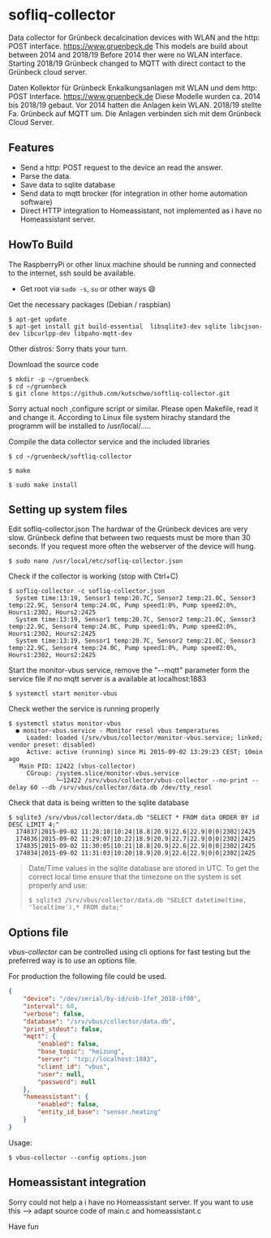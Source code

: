 # sofliq-collector
Data collector for Grünbeck decalcination devices with WLAN and the http: POST interface.
https://www.gruenbeck.de
This models are build about between 2014 and 2018/19
Before 2014 ther were no WLAN interface.
Starting 2018/19 Grünbeck changed to MQTT with direct contact to the Grünbeck cloud server.

Daten Kollektor für Grünbeck Enkalkungsanlagen mit WLAN und dem http: POST Interface.
https://www.gruenbeck.de
Diese Modelle wurden ca. 2014 bis 2018/19 gebaut.
Vor 2014 hatten die Anlagen kein WLAN.
2018/19 stellte Fa. Grünbeck auf MQTT um. Die Anlagen verbinden sich mit dem Grünbeck Cloud Server.

## Features
* Send a http: POST request to the device an read the answer.
* Parse the data.
* Save data to sqlite database
* Send data to mqtt brocker (for integration in other home automation software)
* Direct HTTP integration to Homeassistant, not implemented as i have no Homeassistant server.



## HowTo Build
The RaspberryPi or other linux machine should be running and connected to the internet, ssh sould be available.

* Get root via `sudo -s`, `su` or other ways :smile:

Get the necessary packages (Debian / raspbian)
```shell
$ apt-get update
$ apt-get install git build-essential  libsqlite3-dev sqlite libcjson-dev libcurlpp-dev libpaho-mqtt-dev
```

Other distros: Sorry thats your turn.

Download the source code
```shell
$ mkdir -p ~/gruenbeck
$ cd ~/gruenbeck
$ git clone https://github.com/kutschwo/softliq-collector.git 
```

Sorry actual noch ,configure script or similar.
Please open Makefile, read it and change it.
According to Linux file system hirachy standard the programm will be installed to /usr/local/.....

Compile the data collector service and the included libraries
```shell
$ cd ~/gruenbeck/softliq-collector

$ make

$ sudo make install

```


## Setting up system files

Edit sofliq-collector.json
The hardwar of the Grünbeck devices are very slow.
Grünbeck define that between two requests must be more than 30 seconds.
If you request more often the webserver of the device will hung.

```shell
$ sudo nano /usr/local/etc/sofliq-collector.json
```

Check if the collector is working (stop with Ctrl+C)
```shell
$ sofliq-collector -c sofliq-collector.json
  System time:13:19, Sensor1 temp:20.7C, Sensor2 temp:21.0C, Sensor3 temp:22.9C, Sensor4 temp:24.0C, Pump speed1:0%, Pump speed2:0%, Hours1:2302, Hours2:2425
  System time:13:19, Sensor1 temp:20.7C, Sensor2 temp:21.0C, Sensor3 temp:22.9C, Sensor4 temp:24.0C, Pump speed1:0%, Pump speed2:0%, Hours1:2302, Hours2:2425
  System time:13:19, Sensor1 temp:20.7C, Sensor2 temp:21.0C, Sensor3 temp:22.9C, Sensor4 temp:24.0C, Pump speed1:0%, Pump speed2:0%, Hours1:2302, Hours2:2425
```

Start the monitor-vbus service, remove the "--mqtt" parameter form the service file if no mqtt server is a available at localhost:1883
```shell
$ systemctl start monitor-vbus
```

Check wether the service is running properly
```shell
$ systemctl status monitor-vbus
  ● monitor-vbus.service - Monitor resol vbus temperatures
     Loaded: loaded (/srv/vbus/collector/monitor-vbus.service; linked; vendor preset: disabled)
     Active: active (running) since Mi 2015-09-02 13:29:23 CEST; 10min ago
   Main PID: 12422 (vbus-collector)
     CGroup: /system.slice/monitor-vbus.service
             └─12422 /srv/vbus/collector/vbus-collector --no-print --delay 60 --db /srv/vbus/collector/data.db /dev/tty_resol
```

Check that data is being written to the sqlite database
```shell
$ sqlite3 /srv/vbus/collector/data.db "SELECT * FROM data ORDER BY id DESC LIMIT 4;"
  174837|2015-09-02 11:28:10|10:24|18.8|20.9|22.6|22.9|0|0|2302|2425
  174836|2015-09-02 11:29:07|10:22|18.9|20.9|22.7|22.9|0|0|2302|2425
  174835|2015-09-02 11:30:05|10:21|18.8|20.9|22.6|22.9|0|0|2302|2425
  174834|2015-09-02 11:31:03|10:20|18.9|20.9|22.6|22.9|0|0|2302|2425
```
> Date/Time values in the sqlite database are stored in UTC.
> To get the correct local time ensure that the timezone on the system is set properly and use:
> ```shell
> $ sqlite3 /srv/vbus/collector/data.db "SELECT datetime(time, 'localtime'),* FROM data;"
> ```

## Options file

*vbus-collector* can be controlled using cli options for fast testing but the preferred way is to use an options file.

For production the following file could be used.
```json
{
    "device": "/dev/serial/by-id/usb-1fef_2018-if00",
    "interval": 60,
    "verbose": false,
    "database": "/srv/vbus/collector/data.db",
    "print_stdout": false,
    "mqtt": {
        "enabled": false,
        "base_topic": "heizung",
        "server": "tcp://localhost:1883",
        "client_id": "vbus",
        "user": null,
        "password": null
    },
    "homeassistant": {
        "enabled": false,
        "entity_id_base": "sensor.heating"
    }
}
```

Usage:
```shell
$ vbus-collector --config options.json
```

## Homeassistant integration

Sorry could not help a i have no Homeassistant server.
If you want to use this --> adapt source code of main.c and homeassistant.c


Have fun
